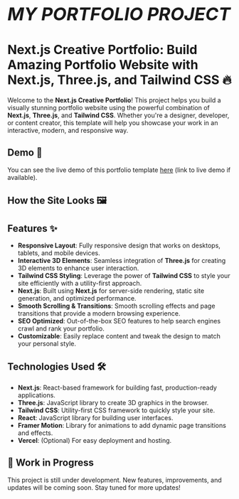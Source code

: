 <h1 style="font-size: 40px;"><i>MY PORTFOLIO PROJECT</i></h1>

# Next.js Creative Portfolio: Build Amazing Portfolio Website with Next.js, Three.js, and Tailwind CSS 🔥

Welcome to the **Next.js Creative Portfolio**! This project helps you build a visually stunning portfolio website using the powerful combination of **Next.js**, **Three.js**, and **Tailwind CSS**. Whether you're a designer, developer, or content creator, this template will help you showcase your work in an interactive, modern, and responsive way.

## Demo 🚀

You can see the live demo of this portfolio template [here](#) (link to live demo if available).

## How the Site Looks 🖼️

## Features ✨

- **Responsive Layout**: Fully responsive design that works on desktops, tablets, and mobile devices.
- **Interactive 3D Elements**: Seamless integration of **Three.js** for creating 3D elements to enhance user interaction.
- **Tailwind CSS Styling**: Leverage the power of **Tailwind CSS** to style your site efficiently with a utility-first approach.
- **Next.js**: Built using **Next.js** for server-side rendering, static site generation, and optimized performance.
- **Smooth Scrolling & Transitions**: Smooth scrolling effects and page transitions that provide a modern browsing experience.
- **SEO Optimized**: Out-of-the-box SEO features to help search engines crawl and rank your portfolio.
- **Customizable**: Easily replace content and tweak the design to match your personal style.

## Technologies Used 🛠️

- **Next.js**: React-based framework for building fast, production-ready applications.
- **Three.js**: JavaScript library to create 3D graphics in the browser.
- **Tailwind CSS**: Utility-first CSS framework to quickly style your site.
- **React**: JavaScript library for building user interfaces.
- **Framer Motion**: Library for animations to add dynamic page transitions and effects.
- **Vercel**: (Optional) For easy deployment and hosting.

## 🚧 Work in Progress

This project is still under development. New features, improvements, and updates will be coming soon. Stay tuned for more updates!
